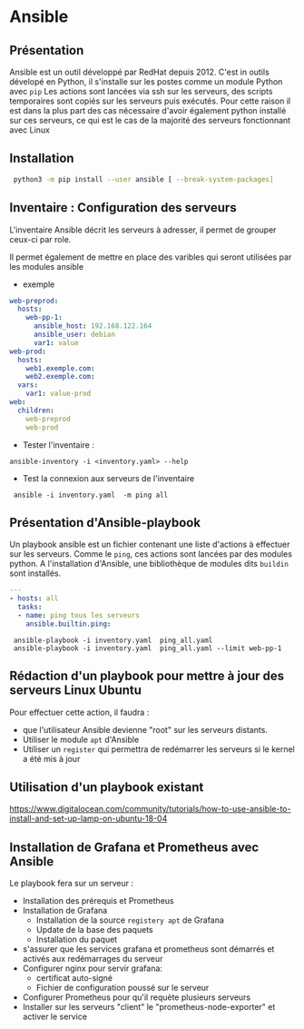 
#  Ansible
## Présentation
Ansible est un outil développé par RedHat depuis 2012.
C'est in outils dévelopé en Python, il s'installe sur les postes comme un module Python  avec `pip`
Les actions sont lancées via ssh sur les serveurs, des scripts temporaires sont copiés sur les serveurs puis exécutés.
Pour cette raison il est dans la plus part des cas nécessaire d'avoir également python installé sur ces serveurs, ce qui
est le cas de la majorité des serveurs fonctionnant avec Linux

## Installation

```sh
 python3 -m pip install --user ansible [ --break-system-packages]
```

## Inventaire : Configuration des serveurs

L'inventaire Ansible décrit les serveurs à adresser, il permet de grouper ceux-ci par role.

Il permet également de mettre en place des varibles qui seront utilisées par les modules ansible

* exemple
```yaml
web-preprod:
  hosts:
    web-pp-1:
      ansible_host: 192.168.122.164
      ansible_user: debian
      var1: value
web-prod:
  hosts:
    web1.exemple.com:
    web2.exemple.com:
  vars:
    var1: value-prod
web:
  children:
    web-preprod
    web-prod
```

* Tester l'inventaire :

```
ansible-inventory -i <inventory.yaml> --help
```

 * Test la connexion aux serveurs de l'inventaire
```
 ansible -i inventory.yaml  -m ping all
```

 ## Présentation d'Ansible-playbook

Un playbook ansible est un fichier contenant une liste d'actions à effectuer sur les serveurs.
Comme le `ping`, ces actions sont lancées par des modules python. A l'installation d'Ansible, une bibliothèque
de modules dits `buildin` sont installés.


```yaml
---
- hosts: all
  tasks:
  - name: ping tous les serveurs
    ansible.builtin.ping:
```

```
 ansible-playbook -i inventory.yaml  ping_all.yaml
 ansible-playbook -i inventory.yaml  ping_all.yaml --limit web-pp-1
```


 ## Rédaction d'un playbook pour mettre à jour des serveurs Linux Ubuntu

Pour effectuer cette action, il faudra :
  * que l'utilisateur Ansible devienne "root" sur les serveurs distants.
  * Utiliser le module `apt` d'Ansible
  * Utiliser un `register` qui permettra de redémarrer les serveurs si le kernel a été mis à jour

## Utilisation d'un playbook existant

https://www.digitalocean.com/community/tutorials/how-to-use-ansible-to-install-and-set-up-lamp-on-ubuntu-18-04



## Installation de Grafana et Prometheus avec Ansible

Le playbook fera sur un serveur :
* Installation des prérequis et Prometheus
* Installation de Grafana
   * Installation de la source `registery apt` de Grafana
   * Update de la base des paquets
   * Installation du paquet
* s'assurer que les services grafana et prometheus sont démarrés et activés aux redémarrages du serveur
* Configurer nginx pour servir grafana:
  * certificat auto-signé
  * Fichier de configuration poussé sur le serveur
* Configurer Prometheus pour qu'il requète plusieurs serveurs
* Installer sur les serveurs "client" le "prometheus-node-exporter" et activer le service
